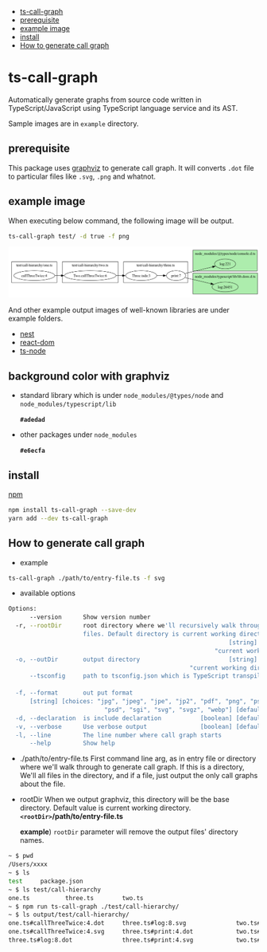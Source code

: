 - [ts-call-graph](#ts-call-graph)
- [prerequisite](#prerequisite)
- [example image](#example-image)
- [install](#install)
- [How to generate call graph](#how-to-generate-call-graph)

# ts-call-graph

Automatically generate graphs from source code written in TypeScript/JavaScript using TypeScript language service and its AST.

Sample images are in `example` directory.

## prerequisite

This package uses [graphviz](https://graphviz.org/download/) to generate call graph. It will converts `.dot` file to particular files like `.svg`, `.png` and whatnot.

## example image

When executing below command, the following image will be output.

```sh
ts-call-graph test/ -d true -f png
```

![test](example/test/call-hierarchy/one.png)

And other example output images of well-known libraries are under example folders.

- [nest](./example/nest/README.md)
- [react-dom](./example/react-dom/README.md)
- [ts-node](./example/ts-node/README.md)

## background color with graphviz

- standard library which is under `node_modules/@types/node` and `node_modules/typescript/lib`

  **`#adedad`**

- other packages under `node_modules`

  **`#e6ecfa`**

## install

[npm](https://www.npmjs.com/package/ts-call-graph)

```sh
npm install ts-call-graph --save-dev
yarn add --dev ts-call-graph
```

## How to generate call graph

- example

```sh
ts-call-graph ./path/to/entry-file.ts -f svg
```

- available options

```sh
Options:
      --version      Show version number                               [boolean]
  -r, --rootDir      root directory where we'll recursively walk through source
                     files. Default directory is current working directory.
                                                              [string] [default:
                                                          "current working directory"]
  -o, --outDir       output directory                         [string] [default:
                                                   "current working directory/output"]
      --tsconfig     path to tsconfig.json which is TypeScript transpile config
                                                                        [string]
  -f, --format       out put format
      [string] [choices: "jpg", "jpeg", "jpe", "jp2", "pdf", "png", "ps", "ps2",
                           "psd", "sgi", "svg", "svgz", "webp"] [default: "svg"]
  -d, --declaration  is include declaration           [boolean] [default: false]
  -v, --verbose      Use verbose output               [boolean] [default: false]
  -l, --line         The line number where call graph starts            [number]
      --help         Show help                                         [boolean]
```

- ./path/to/entry-file.ts
  First command line arg, as in entry file or directory where we'll walk through to generate call graph.
  If this is a directory, We'll all files in the directory, and if a file, just output the only call graphs about the file.
- rootDir
  When we output graphviz, this directory will be the base directory. Default value is current working directory.
  **`<rootDir>`/path/to/entry-file.ts**

  **example**)
  `rootDir` parameter will remove the output files' directory names.

```sh
~ $ pwd
/Users/xxxx
~ $ ls
test     package.json
~ $ ls test/call-hierarchy
one.ts          three.ts        two.ts
~ $ npm run ts-call-graph ./test/call-hierarchy/
~ $ ls output/test/call-hierarchy/
one.ts#callThreeTwice:4.dot     three.ts#log:8.svg              two.ts#tada:7.dot               two.ts#tada:8.svg
one.ts#callThreeTwice:4.svg     three.ts#print:4.dot            two.ts#tada:7.svg
three.ts#log:8.dot              three.ts#print:4.svg            two.ts#tada:8.do
```
